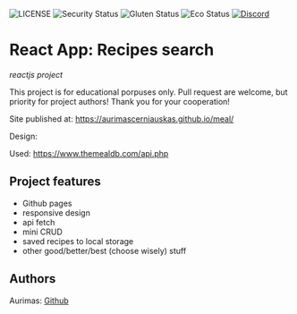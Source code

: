 ![LICENSE](https://img.shields.io/badge/license-MIT-blue.svg?style=flat-square)
![Security Status](https://img.shields.io/security-headers?label=Security&url=https%3A%2F%2Fgithub.com&style=flat-square)
![Gluten Status](https://img.shields.io/badge/Gluten-Free-green.svg)
![Eco Status](https://img.shields.io/badge/ECO-Friendly-green.svg)
[![Discord](https://discord.com/api/guilds/571393319201144843/widget.png)](https://discord.gg/dRwW4rw)

# React App: Recipes search

_reactjs project_

This project is for educational porpuses only. Pull request are welcome, but priority for project authors! Thank you for your cooperation!

Site published at: https://aurimascerniauskas.github.io/meal/

Design: 

Used: https://www.themealdb.com/api.php

## Project features

-   Github pages
-   responsive design
-   api fetch
-   mini CRUD
-   saved recipes to local storage
-   other good/better/best (choose wisely) stuff

## Authors

Aurimas: [Github](https://github.com/AurimasCerniauskas)